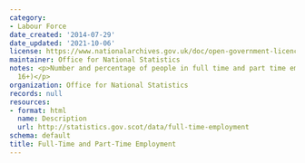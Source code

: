 ```yaml
---
category:
- Labour Force
date_created: '2014-07-29'
date_updated: '2021-10-06'
license: https://www.nationalarchives.gov.uk/doc/open-government-licence/version/3/
maintainer: Office for National Statistics
notes: <p>Number and percentage of people in full time and part time employment (aged
  16+)</p>
organization: Office for National Statistics
records: null
resources:
- format: html
  name: Description
  url: http://statistics.gov.scot/data/full-time-employment
schema: default
title: Full-Time and Part-Time Employment
---
```


